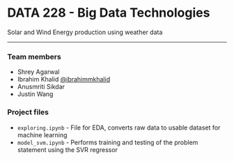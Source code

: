 # DATA 228 - Big Data Technologies
Solar and Wind Energy production using weather data

---

### Team members
- Shrey Agarwal
- Ibrahim Khalid [@ibrahimmkhalid](https://github.com/ibrahimmkhalid)
- Anusmriti Sikdar
- Justin Wang


### Project files
- `exploring.ipynb` - File for EDA, converts raw data to usable dataset for machine learning
- `model_svm.ipynb` - Performs training and testing of the problem statement using the SVR regressor
